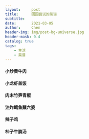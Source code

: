 ```yaml
---
layout:     post
title:      回国尝试的菜谱
subtitle:   
date:       2021-03-05
author:     Chen
header-img: img/post-bg-universe.jpg
header-mask: 0.4
catalog: true
tags:
    - 生活
    - 菜谱
---
```




#### 小炒黄牛肉 



#### 小龙虾盖饭



#### 肉末竹笋青椒



#### 油炸鳕鱼蘸六婆



#### 辣子鸡



#### 柿子牛腩汤